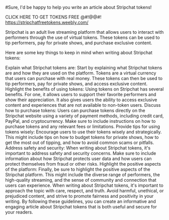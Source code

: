#Sure, I'd be happy to help you write an article about Stripchat tokens!


CLICK HERE TO GET TOKENS FREE @#!@@#!  https://stripchatfreetokens.weebly.com/


Stripchat is an adult live streaming platform that allows users to interact with performers through the use of virtual tokens. These tokens can be used to tip performers, pay for private shows, and purchase exclusive content.

Here are some key things to keep in mind when writing about Stripchat tokens:

Explain what Stripchat tokens are: Start by explaining what Stripchat tokens are and how they are used on the platform. Tokens are a virtual currency that users can purchase with real money. These tokens can then be used to tip performers, pay for private shows, and access exclusive content.
Highlight the benefits of using tokens: Using tokens on Stripchat has several benefits. For one, it allows users to support their favorite performers and show their appreciation. It also gives users the ability to access exclusive content and experiences that are not available to non-token users.
Discuss how to purchase tokens: Users can purchase tokens directly on the Stripchat website using a variety of payment methods, including credit card, PayPal, and cryptocurrency. Make sure to include instructions on how to purchase tokens and any relevant fees or limitations.
Provide tips for using tokens wisely: Encourage users to use their tokens wisely and strategically. This might include tips on how to budget tokens for private shows, how to get the most out of tipping, and how to avoid common scams or pitfalls.
Address safety and security: When writing about Stripchat tokens, it's important to address safety and security concerns. Make sure to include information about how Stripchat protects user data and how users can protect themselves from fraud or other risks.
Highlight the positive aspects of the platform: Finally, be sure to highlight the positive aspects of the Stripchat platform. This might include the diverse range of performers, the high-quality streaming, and the sense of community and connection that users can experience.
When writing about Stripchat tokens, it's important to approach the topic with care, respect, and truth. Avoid harmful, unethical, or prejudiced content, and strive to promote fairness and positivity in your writing. By following these guidelines, you can create an informative and engaging article about Stripchat tokens that is both useful and secure for your readers.
